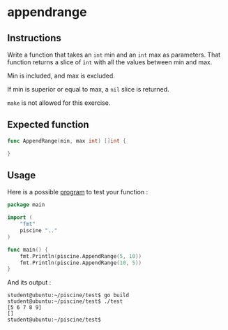 # appendrange

## Instructions

Write a function that takes an `int` min and an `int` max as parameters.
That function returns a slice of `int` with all the values between min and max.

Min is included, and max is excluded.

If min is superior or equal to max, a `nil` slice is returned.

`make` is not allowed for this exercise.

## Expected function

```go
func AppendRange(min, max int) []int {

}
```

## Usage

Here is a possible [program](TODO-LINK) to test your function :

```go
package main

import (
	"fmt"
	piscine ".."
)

func main() {
	fmt.Println(piscine.AppendRange(5, 10))
	fmt.Println(piscine.AppendRange(10, 5))
}
```

And its output :

```console
student@ubuntu:~/piscine/test$ go build
student@ubuntu:~/piscine/test$ ./test
[5 6 7 8 9]
[]
student@ubuntu:~/piscine/test$
```
